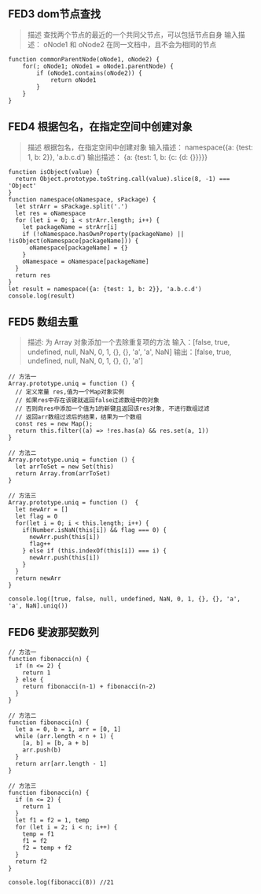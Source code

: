 FED3 dom节点查找
------
> 描述
> 查找两个节点的最近的一个共同父节点，可以包括节点自身
> 输入描述：
> oNode1 和 oNode2 在同一文档中，且不会为相同的节点

    function commonParentNode(oNode1, oNode2) {
        for(; oNode1; oNode1 = oNode1.parentNode) {
            if (oNode1.contains(oNode2)) {
                return oNode1
            }
        }
    }


FED4 根据包名，在指定空间中创建对象
------
> 描述
> 根据包名，在指定空间中创建对象
> 输入描述：
> namespace({a: {test: 1, b: 2}}, 'a.b.c.d')
> 输出描述：
> {a: {test: 1, b: {c: {d: {}}}}}

    function isObject(value) {
      return Object.prototype.toString.call(value).slice(8, -1) === 'Object'
    }
    function namespace(oNamespace, sPackage) {
      let strArr = sPackage.split('.')
      let res = oNamespace
      for (let i = 0; i < strArr.length; i++) {
        let packageName = strArr[i]
        if (!oNamespace.hasOwnProperty(packageName) || !isObject(oNamespace[packageName])) {
          oNamespace[packageName] = {}
        }
        oNamespace = oNamespace[packageName]
      }
      return res
    }
    let result = namespace({a: {test: 1, b: 2}}, 'a.b.c.d')
    console.log(result)

FED5 数组去重
------
> 描述:
> 为 Array 对象添加一个去除重复项的方法
> 输入：[false, true, undefined, null, NaN, 0, 1, {}, {}, 'a', 'a', NaN]
> 输出：[false, true, undefined, null, NaN, 0, 1, {}, {}, 'a']

    // 方法一
    Array.prototype.uniq = function () {
      // 定义常量 res,值为一个Map对象实例
      // 如果res中存在该键就返回false过滤数组中的对象
      // 否则向res中添加一个值为1的新键且返回该res对象, 不进行数组过滤  
      // 返回arr数组过滤后的结果，结果为一个数组
      const res = new Map();
      return this.filter((a) => !res.has(a) && res.set(a, 1))
    }

    // 方法二
    Array.prototype.uniq = function () {
      let arrToSet = new Set(this)
      return Array.from(arrToSet)
    }

    // 方法三
    Array.prototype.uniq = function ()  {
      let newArr = []
      let flag = 0
      for(let i = 0; i < this.length; i++) {
        if(Number.isNaN(this[i]) && flag === 0) {
          newArr.push(this[i])
          flag++
        } else if (this.indexOf(this[i]) === i) {
          newArr.push(this[i])
        }
      }
      return newArr
    }

    console.log([true, false, null, undefined, NaN, 0, 1, {}, {}, 'a', 'a', NaN].uniq())

FED6 斐波那契数列
------
    // 方法一
    function fibonacci(n) {
      if (n <= 2) {
        return 1
      } else {
        return fibonacci(n-1) + fibonacci(n-2)
      }
    }

    // 方法二
    function fibonacci(n) {
      let a = 0, b = 1, arr = [0, 1]
      while (arr.length < n + 1) {
        [a, b] = [b, a + b]
        arr.push(b)
      }
      return arr[arr.length - 1]
    }
    
    // 方法三
    function fibonacci(n) {
      if (n <= 2) {
        return 1
      }
      let f1 = f2 = 1, temp
      for (let i = 2; i < n; i++) {
        temp = f1
        f1 = f2
        f2 = temp + f2
      }
      return f2
    }

    console.log(fibonacci(8)) //21



    
